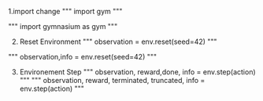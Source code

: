 1.import change
"""
import gym
"""

"""
import gymnasium as gym
"""

2. Reset Environment
"""
observation = env.reset(seed=42)
"""

"""
observation,info = env.reset(seed=42)
"""

3. Environement Step
"""
observation, reward,done, info = env.step(action)
"""
"""
observation, reward, terminated, truncated, info = env.step(action)
"""
